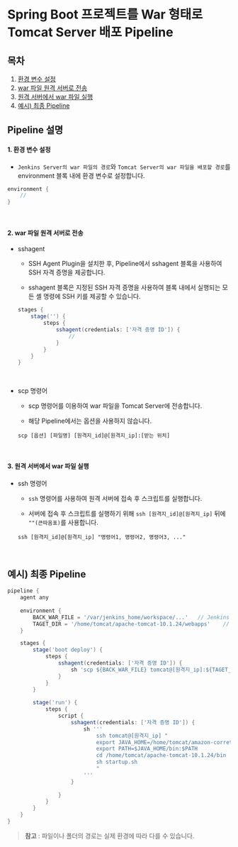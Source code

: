 # Spring Boot 프로젝트를 War 형태로 Tomcat Server 배포 Pipeline

## 목차

1. [환경 변수 설정](#1-환경-변수-설정)
2. [war 파일 원격 서버로 전송](#2-war-파일-원격-서버로-전송)
3. [원격 서버에서 war 파일 실행](#3-원격-서버에서-war-파일-실행)
4. [예시) 최종 Pipeline](#예시-최종-pipeline)

## Pipeline 설명

#### 1. 환경 변수 설정

- `Jenkins Server의 war 파일의 경로`와 `Tomcat Server의 war 파일을 배포할 경로`를 environment 블록 내에 환경 변수로 설정합니다.

```groovy
environment {
    //
}
```

<br>

#### 2. war 파일 원격 서버로 전송

- sshagent

    - SSH Agent Plugin을 설치한 후, Pipeline에서 sshagent 블록을 사용하여 SSH 자격 증명을 제공합니다.

    - sshagent 블록은 지정된 SSH 자격 증명을 사용하여 블록 내에서 실행되는 모든 셸 명령에 SSH 키를 제공할 수 있습니다.

    ```groovy
    stages {
        stage('') {
            steps {
                sshagent(credentials: ['자격 증명 ID']) {
                    //
                }
            }
        }
    }
    ```

<br>

- scp 명령어

    - scp 명령어를 이용하여 war 파일을 Tomcat Server에 전송합니다.

    - 해당 Pipeline에서는 옵션을 사용하지 않습니다.

    ```
    scp [옵션] [파일명] [원격지_id]@[원격지_ip]:[받는 위치]
    ```

<br>

#### 3. 원격 서버에서 war 파일 실행

- ssh 명령어

    - `ssh` 명령어를 사용하여 원격 서버에 접속 후 스크립트를 실행합니다.

    - 서버에 접속 후 스크립트를 실행하기 위해 `ssh [원격지_id]@[원격지_ip]` 뒤에 `""(큰따옴표)`를 사용합니다.

    ```
    ssh [원격지_id]@[원격지_ip] "명령어1, 명령어2, 명령어3, ..."
    ```

<br/>

## 예시) 최종 Pipeline

```groovy
pipeline {
    agent any
    
    environment {
        BACK_WAR_FILE = '/var/jenkins_home/workspace/...'   // Jenkins Server의 war 파일 경로
        TAGET_DIR = '/home/tomcat/apache-tomcat-10.1.24/webapps'    // Tomcat Server의 war 파일을 배포할 경로
    }

    stages {
        stage('boot deploy') {
            steps {
                sshagent(credentials: ['자격 증명 ID']) {
                    sh 'scp ${BACK_WAR_FILE} tomcat@[원격지_ip]:${TAGET_DIR}'
                }
            }
        }
        
        stage('run') {
            steps {
                script {
                    sshagent(credentials: ['자격 증명 ID']) {
                        sh '''
                            ssh tomcat@[원격지_ip] "
                            export JAVA_HOME=/home/tomcat/amazon-corretto-17.0.11.9.1-linux-x64
                            export PATH=$JAVA_HOME/bin:$PATH
                            cd /home/tomcat/apache-tomcat-10.1.24/bin
                            sh startup.sh
                            "
                        '''
                    }
                    
                }
            }
        }
    }
}
```

>**참고** : 파일이나 폴더의 경로는 실제 환경에 따라 다를 수 있습니다.
